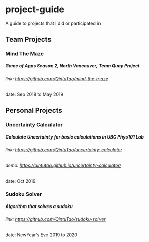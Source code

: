 # project-guide
A guide to projects that I did or participated in

## Team Projects

### Mind The Maze
##### Game of Apps Season 2, North Vancouver, Team Quay Project
###### link: https://github.com/QintuTao/mind-the-maze
date: Sep 2018 to May 2019

## Personal Projects

### Uncertainty Calculator 
##### Calculate Uncertainty for basic calculations in UBC Phys101 Lab
###### link: https://github.com/QintuTao/uncertainty-calculator
###### demo: https://qintutao.github.io/uncertainty-calculator/
date: Oct 2019

### Sudoku Solver
##### Algorithm that solves a sudoku
###### link: https://github.com/QintuTao/sudoku-solver
date: NewYear's Eve 2019 to 2020
